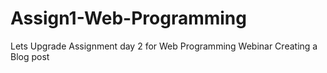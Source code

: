 # Assign1-Web-Programming
Lets Upgrade
Assignment day 2 for Web Programming Webinar
Creating a Blog post
